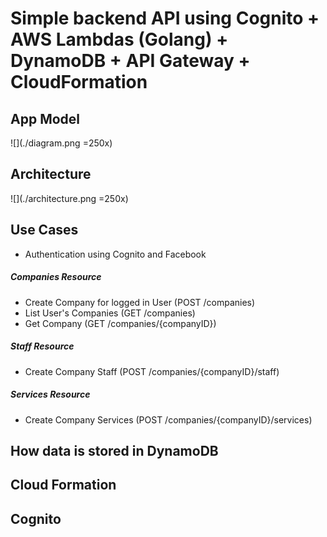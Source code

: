 # Simple backend API using Cognito + AWS Lambdas (Golang) + DynamoDB + API Gateway + CloudFormation

## App Model

![](./diagram.png =250x)

## Architecture

![](./architecture.png =250x)

## Use Cases
  - Authentication using Cognito and Facebook

##### Companies Resource
  - Create Company for logged in User (POST /companies)
  - List User's Companies (GET /companies)
  - Get Company (GET /companies/{companyID})

##### Staff Resource
  - Create Company Staff (POST /companies/{companyID}/staff)

##### Services Resource
  - Create Company Services (POST /companies/{companyID}/services)


## How data is stored in DynamoDB 

## Cloud Formation

## Cognito